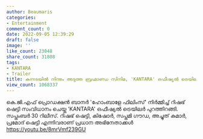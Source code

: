 ```yaml
---
author: Beaumaris
categories:
- Entertainment
comment_count: 0
date: 2022-09-05 12:39:29
draft: false
image: ''
like_count: 23048
share_count: 31808
tags:
- KANTARA
- Trailer
title: കന്നടയിൽ നിന്നും അടുത്ത ബ്രഹ്മാണ്ഡ സിനിമ, 'KANTARA' ഒഫീഷ്യൽ ട്രെയിലർ
view_count: 1068337
---
```


കെ.ജി.എഫ് പ്രൊഡക്ഷൻ ബാനർ 'ഹോംബാളേ ഫിലിംസ്' നിർമ്മിച്ച് റിഷഭ് ഷെട്ടി സംവിധാനം ചെയ്ത 'KANTARA' ഒഫീഷ്യൽ ട്രെയിലർ പുറത്തിറങ്ങി. സപ്തംബർ 30 റിലീസ്. റിഷഭ് ഷെട്ടി, കിഷോർ, സപ്തമി ഗൗഡ, അച്ചുത് കുമാർ, പ്രമോദ് ഷെട്ടി എന്നിവരാണ് പ്രധാന അഭിനേതാക്കൾ https://youtu.be/8mrVmf239GU &nbsp; &nbsp;